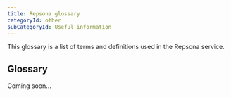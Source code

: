 ```yaml
---
title: Repsona glossary
categoryId: other
subCategoryId: Useful information
---
```


This glossary is a list of terms and definitions used in the Repsona service.

## Glossary

<b-alert variant="warning" show>Coming soon…</b-alert>
